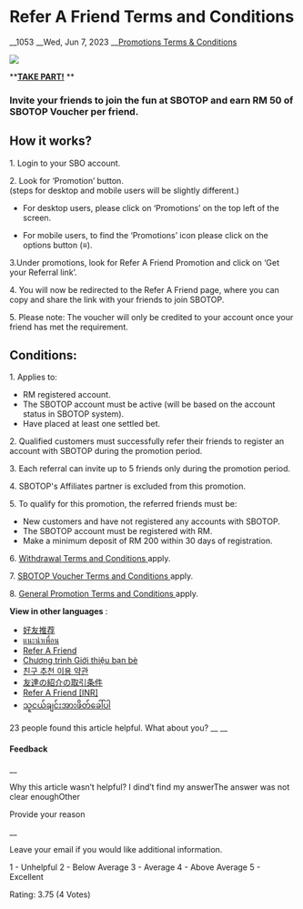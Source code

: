 # Refer A Friend Terms and Conditions

__1053 __Wed, Jun 7, 2023 __[Promotions Terms & Conditions](https://help.sbotop.com/category/rules-regulations/promotions-terms-conditions/35/ "Categories » Rules & Regulations » Promotions Terms & Conditions ")

![](/assets/Refer-A-Friend-MY.jpg)

**[**TAKE PART!**](https://account.sbotop.com/register?lg=en) **

###  Invite your friends to join the fun at SBOTOP and earn RM 50 of SBOTOP Voucher per friend. 

##  How it works? 

1\. Login to your SBO account.

2\. Look for ‘Promotion’ button.   
(steps for desktop and mobile users will be slightly different.)

  * For desktop users, please click on ‘Promotions’ on the top left of the screen.

  * For mobile users, to find the ‘Promotions’ icon please click on the options button (≡).




3.Under promotions, look for Refer A Friend Promotion and click on ‘Get your Referral link’. 

4\. You will now be redirected to the Refer A Friend page, where you can copy and share the link with your friends to join SBOTOP. 

5\. Please note: The voucher will only be credited to your account once your friend has met the requirement. 

##  Conditions: 

1\. Applies to: 

  * RM registered account. 
  * The SBOTOP account must be active (will be based on the account status in SBOTOP system). 
  * Have placed at least one settled bet. 



2\. Qualified customers must successfully refer their friends to register an account with SBOTOP during the promotion period.

3\. Each referral can invite up to 5 friends only during the promotion period. 

4\. SBOTOP's Affiliates partner is excluded from this promotion.

5\. To qualify for this promotion, the referred friends must be: 

  * New customers and have not registered any accounts with SBOTOP. 
  * The SBOTOP account must be registered with RM. 
  * Make a minimum deposit of RM 200 within 30 days of registration.



6\. [ Withdrawal Terms and Conditions ](http://help.sbotop.com/article/how-do-i-withdraw-funds-from-my-account-79.html) apply. 

7\. [ SBOTOP Voucher Terms and Conditions ](http://help.sbotop.com/article/sbotop-voucher-terms-and-conditions-1096.html) apply. 

8\. [ General Promotion Terms and Conditions ](http://help.sbotop.com/article/general-promotion-terms-conditions-265.html) apply. 

**View in other languages** : 

  * [ 好友推荐 ](https://info.sbotop.com/zh-cn/article/AA-00822)
  * [ แนะนำเพื่อน ](http://help.sbotop.com/article/1262/แนะนำเพื่อน-6297.html)
  * [ Refer A Friend ](http://help.sbotop.com/article/1000/persyaratan-dan-ketentuan-refer-a-friend-4789.html)
  * [ Chương trình Giới thiệu bạn bè ](https://info.sbotop.com/intl/article/AA-00365)
  * [ 친구 추천 이용 약관 ](https://info.sbotop.com/ko-kr/article/AA-00494/8/)
  * [ 友達の紹介の取引条件 ](https://info.sbotop.com/ja-jp/article/AA-00560)
  * [ Refer A Friend [INR] ](http://help.sbotop.com/article/35/refer-a-friend-inr-terms-and-conditions-1467.html)
  * [ သူငယ်ချင်းအားဖိတ်ခေါ်ပါ ](http://info.sbotop.com/my-mm/article/AA-00420)



23 people found this article helpful. What about you?  __ __

#### Feedback

__

Why this article wasn’t helpful? I dind’t find my answerThe answer was not clear enoughOther

Provide your reason

__

Leave your email if you would like additional information.

1 - Unhelpful 2 - Below Average 3 - Average 4 - Above Average 5 - Excellent

Rating: 3.75 (4 Votes)
